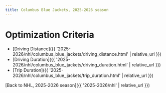 ```yaml
---
title: Columbus Blue Jackets, 2025-2026 season
---
```


# Optimization Criteria
- [Driving Distance]({{ '2025-2026/nhl/columbus_blue_jackets/driving_distance.html' | relative_url }})
- [Driving Duration]({{ '2025-2026/nhl/columbus_blue_jackets/driving_duration.html' | relative_url }})
- [Trip Duration]({{ '2025-2026/nhl/columbus_blue_jackets/trip_duration.html' | relative_url }})

[Back to NHL, 2025-2026 season]({{ '2025-2026/nhl' | relative_url }})
